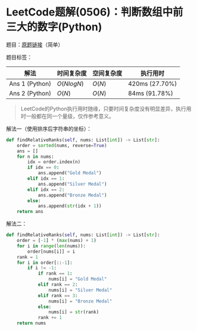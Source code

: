 # LeetCode题解(0506)：判断数组中前三大的数字(Python)

题目：[原题链接](https://leetcode-cn.com/problems/relative-ranks/)（简单）

题目标签：

| 解法           | 时间复杂度 | 空间复杂度 | 执行用时       |
| -------------- | ---------- | ---------- | -------------- |
| Ans 1 (Python) | $O(NlogN)$ | $O(N)$     | 420ms (27.70%) |
| Ans 2 (Python) | $O(N)$     | $O(N)$     | 84ms (91.78%)  |

>  LeetCode的Python执行用时随缘，只要时间复杂度没有明显差异，执行用时一般都在同一个量级，仅作参考意义。

解法一（使用排序后字符串的坐标）：

```python
def findRelativeRanks(self, nums: List[int]) -> List[str]:
    order = sorted(nums, reverse=True)
    ans = []
    for n in nums:
        idx = order.index(n)
        if idx == 0:
            ans.append("Gold Medal")
        elif idx == 1:
            ans.append("Silver Medal")
        elif idx == 2:
            ans.append("Bronze Medal")
        else:
            ans.append(str(idx + 1))
    return ans
```

解法二：

```python
def findRelativeRanks(self, nums: List[int]) -> List[str]:
    order = [-1] * (max(nums) + 1)
    for i in range(len(nums)):
        order[nums[i]] = i
    rank = 1
    for i in order[::-1]:
        if i != -1:
            if rank == 1:
                nums[i] = "Gold Medal"
            elif rank == 2:
                nums[i] = "Silver Medal"
            elif rank == 3:
                nums[i] = "Bronze Medal"
            else:
                nums[i] = str(rank)
            rank += 1
    return nums
```